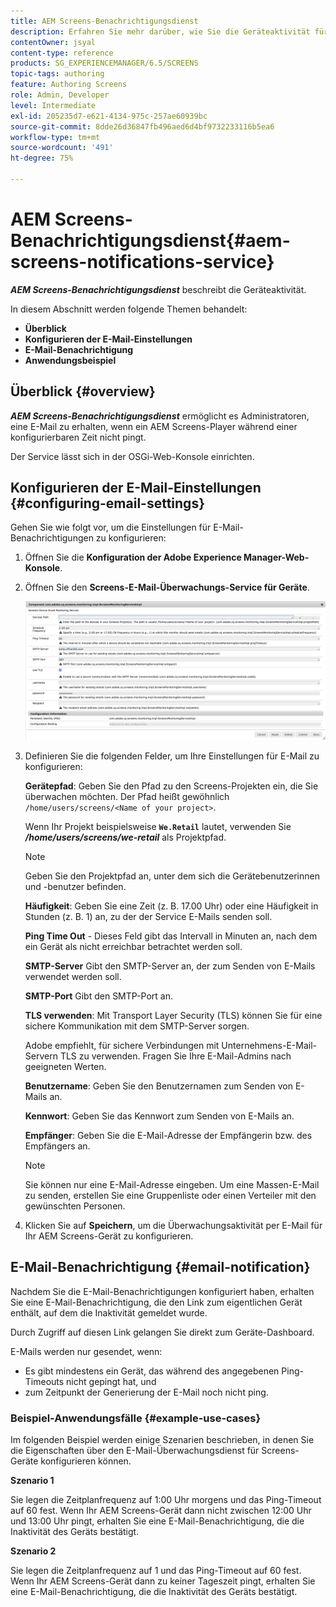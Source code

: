```yaml
---
title: AEM Screens-Benachrichtigungsdienst
description: Erfahren Sie mehr darüber, wie Sie die Geräteaktivität für AEM Screens überwachen können.
contentOwner: jsyal
content-type: reference
products: SG_EXPERIENCEMANAGER/6.5/SCREENS
topic-tags: authoring
feature: Authoring Screens
role: Admin, Developer
level: Intermediate
exl-id: 205235d7-e621-4134-975c-257ae60939bc
source-git-commit: 8dde26d36847fb496aed6d4bf9732233116b5ea6
workflow-type: tm+mt
source-wordcount: '491'
ht-degree: 75%

---
```


# AEM Screens-Benachrichtigungsdienst{#aem-screens-notifications-service}

<!--removed from metadata: admitteddomains: @adobe.com;@caesars.com-->

***AEM Screens-Benachrichtigungsdienst*** beschreibt die Geräteaktivität.

In diesem Abschnitt werden folgende Themen behandelt:

* **Überblick**
* **Konfigurieren der E-Mail-Einstellungen**
* **E-Mail-Benachrichtigung**
* **Anwendungsbeispiel**

<!-- OBSOLETE NOTE>
>[!CAUTION]
>
>This AEM Screens functionality is only available, if you have installed AEM 6.3.2 Feature Pack 3 or AEM 6.4.1 Screens Feature Pack 1.
>
>To get access to this Feature Pack, contact Adobe Support and request access. After you have permissions you can download it from Package Share. -->

## Überblick {#overview}

***AEM Screens-Benachrichtigungsdienst*** ermöglicht es Administratoren, eine E-Mail zu erhalten, wenn ein AEM Screens-Player während einer konfigurierbaren Zeit nicht pingt.

Der Service lässt sich in der OSGi-Web-Konsole einrichten.

## Konfigurieren der E-Mail-Einstellungen {#configuring-email-settings}

Gehen Sie wie folgt vor, um die Einstellungen für E-Mail-Benachrichtigungen zu konfigurieren:

1. Öffnen Sie die **Konfiguration der Adobe Experience Manager-Web-Konsole**.
1. Öffnen Sie den **Screens-E-Mail-Überwachungs-Service für Geräte**.

   ![screen_shot_2018-04-26at44602pm](assets/screen_shot_2018-04-26at44602pm.png)

1. Definieren Sie die folgenden Felder, um Ihre Einstellungen für E-Mail zu konfigurieren:

   **Gerätepfad**: Geben Sie den Pfad zu den Screens-Projekten ein, die Sie überwachen möchten. Der Pfad heißt gewöhnlich `/home/users/screens/<Name of your project>`.

   Wenn Ihr Projekt beispielsweise **`We.Retail`** lautet, verwenden Sie ***/home/users/screens/we-retail*** als Projektpfad.

   >[!NOTE]
   >
   >Geben Sie den Projektpfad an, unter dem sich die Gerätebenutzerinnen und -benutzer befinden.

   **Häufigkeit**: Geben Sie eine Zeit (z. B. 17.00 Uhr) oder eine Häufigkeit in Stunden (z. B. 1) an, zu der der Service E-Mails senden soll.

   **Ping Time Out** - Dieses Feld gibt das Intervall in Minuten an, nach dem ein Gerät als nicht erreichbar betrachtet werden soll.

   **SMTP-Server** Gibt den SMTP-Server an, der zum Senden von E-Mails verwendet werden soll.

   **SMTP-Port** Gibt den SMTP-Port an.

   **TLS verwenden**: Mit Transport Layer Security (TLS) können Sie für eine sichere Kommunikation mit dem SMTP-Server sorgen.

   Adobe empfiehlt, für sichere Verbindungen mit Unternehmens-E-Mail-Servern TLS zu verwenden. Fragen Sie Ihre E-Mail-Admins nach geeigneten Werten.

   **Benutzername**: Geben Sie den Benutzernamen zum Senden von E-Mails an.

   **Kennwort**: Geben Sie das Kennwort zum Senden von E-Mails an.

   **Empfänger**: Geben Sie die E-Mail-Adresse der Empfängerin bzw. des Empfängers an.

   >[!NOTE]
   >
   >Sie können nur eine E-Mail-Adresse eingeben. Um eine Massen-E-Mail zu senden, erstellen Sie eine Gruppenliste oder einen Verteiler mit den gewünschten Personen.

1. Klicken Sie auf **Speichern**, um die Überwachungsaktivität per E-Mail für Ihr AEM Screens-Gerät zu konfigurieren.

## E-Mail-Benachrichtigung {#email-notification}

Nachdem Sie die E-Mail-Benachrichtigungen konfiguriert haben, erhalten Sie eine E-Mail-Benachrichtigung, die den Link zum eigentlichen Gerät enthält, auf dem die Inaktivität gemeldet wurde.

Durch Zugriff auf diesen Link gelangen Sie direkt zum Geräte-Dashboard.

E-Mails werden nur gesendet, wenn:

* Es gibt mindestens ein Gerät, das während des angegebenen Ping-Timeouts nicht gepingt hat, und
* zum Zeitpunkt der Generierung der E-Mail noch nicht ping.

### Beispiel-Anwendungsfälle {#example-use-cases}

Im folgenden Beispiel werden einige Szenarien beschrieben, in denen Sie die Eigenschaften über den E-Mail-Überwachungsdienst für Screens-Geräte konfigurieren können.

**Szenario 1**

Sie legen die Zeitplanfrequenz auf 1:00 Uhr morgens und das Ping-Timeout auf 60 fest. Wenn Ihr AEM Screens-Gerät dann nicht zwischen 12:00 Uhr und 13:00 Uhr pingt, erhalten Sie eine E-Mail-Benachrichtigung, die die Inaktivität des Geräts bestätigt.

**Szenario 2**

Sie legen die Zeitplanfrequenz auf 1 und das Ping-Timeout auf 60 fest. Wenn Ihr AEM Screens-Gerät dann zu keiner Tageszeit pingt, erhalten Sie eine E-Mail-Benachrichtigung, die die Inaktivität des Geräts bestätigt.

